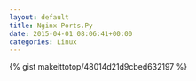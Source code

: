 ```yaml
---
layout: default                                                                                                              
title: Nginx Ports.Py                                                                                                                       
date: 2015-04-01 08:06:41+00:00                                                                                                                        
categories: Linux                                                                                                                
---                                                                                                                              
```


{% gist makeittotop/48014d21d9cbed632197 %}                                                                                                           

